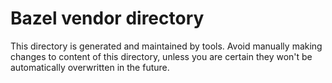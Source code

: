 # Bazel vendor directory

This directory is generated and maintained by tools. Avoid manually making
changes to content of this directory, unless you are certain they won't be
automatically overwritten in the future.
